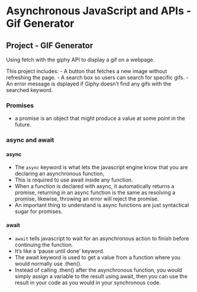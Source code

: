 # Asynchronous JavaScript and APIs - Gif Generator

## Project - GIF Generator
Using fetch with the giphy API to display a gif on a webpage.
<p> </p>
This project includes:
- A button that fetches a new image without refreshing the page.
- A search box so users can search for specific gifs.
- An error message is dsplayed if Giphy doesn’t find any gifs with the searched keyword.

### Promises
- a promise is an object that might produce a value at some point in the future.

### async and await

#### async
- The ``async`` keyword is what lets the javascript engine know that you are declaring an asynchronous function, 
- This is required to use await inside any function. 
- When a function is declared with async, it automatically returns a promise, returning in an async function is the same as resolving a promise, likewise, throwing an error will reject the promise.
- An important thing to understand is async functions are just syntactical sugar for promises.

#### await
- ``await`` tells javascript to wait for an asynchronous action to finish before continuing the function. 
- It’s like a ‘pause until done’ keyword. 
- The await keyword is used to get a value from a function where you would normally use .then(). 
- Instead of calling .then() after the asynchronous function, you would simply assign a variable to the result using await, then you can use the result in your code as you would in your synchronous code.